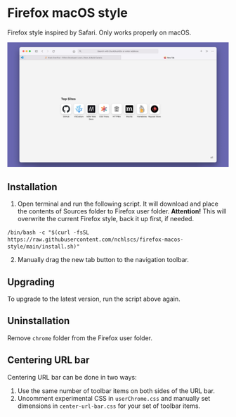 # Firefox macOS style
Firefox style inspired by Safari. Only works properly on macOS.

![Preview](https://raw.githubusercontent.com/nchlscs/firefox-macos-style/main/Preview.jpg)

## Installation

1. Open terminal and run the following script. It will download and place the contents of Sources folder to Firefox user folder. **Attention!** This will overwrite the current Firefox style, back it up first, if needed.

```
/bin/bash -c "$(curl -fsSL https://raw.githubusercontent.com/nchlscs/firefox-macos-style/main/install.sh)"
```

2. Manually drag the new tab button to the navigation toolbar.

## Upgrading

To upgrade to the latest version, run the script above again.

## Uninstallation

Remove `chrome` folder from the Firefox user folder.

## Centering URL bar

Centering URL bar can be done in two ways:

1. Use the same number of toolbar items on both sides of the URL bar.
1. Uncomment experimental CSS in `userChrome.css` and manually set dimensions in `center-url-bar.css` for your set of toolbar items.